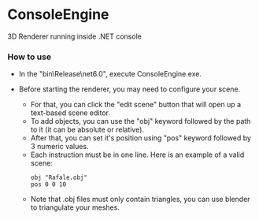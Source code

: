 # ConsoleEngine
3D Renderer running inside .NET console 

### How to use
- In the "bin\Release\net6.0", execute ConsoleEngine.exe.

- Before starting the renderer, you may need to configure your scene.
  - For that, you can click the "edit scene" button that will open up a text-based scene editor.
  - To add objects, you can use the "obj" keyword followed by the path to it (it can be absolute or relative).
  - After that, you can set it's position using "pos" keyword followed by 3 numeric values.
  - Each instruction must be in one line. Here is an example of a valid scene:
    ```
    obj "Rafale.obj"
    pos 0 0 10
    ```
  - Note that .obj files must only contain triangles, you can use blender to triangulate your meshes.
